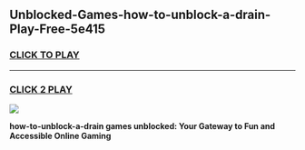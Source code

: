 
## Unblocked-Games-how-to-unblock-a-drain-Play-Free-5e415
<h3>
<a href="https://premium76.site?title=how-to-unblock-a-drain&ref=20M">CLICK TO PLAY</a></h3>
<hr>

<h3>
<a href="https://premium76.site?title=how-to-unblock-a-drain&ref=20M">CLICK 2 PLAY</a>
  
</h3>

<a href="https://premium76.site?title=how-to-unblock-a-drain&ref=19M"><img src="https://clearcache.store/games.png"></a>


**how-to-unblock-a-drain games unblocked: Your Gateway to Fun and Accessible Online Gaming**
